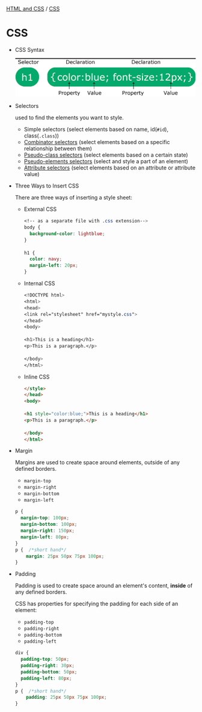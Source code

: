 [HTML and CSS](../HTML-and-CSS.md) / [CSS](HTML-and-CSS/CSS.md)

# CSS

- CSS Syntax
    
    ![Untitled](CSS/Untitled.png)
    
- Selectors
    
    used to find the elements you want to style.
    
    - Simple selectors (select elements based on name, id(`#id`), class(`.class`))
    - [Combinator selectors](https://www.w3schools.com/css/css_combinators.asp) (select elements based on a specific relationship between them)
    - [Pseudo-class selectors](https://www.w3schools.com/css/css_pseudo_classes.asp) (select elements based on a certain state)
    - [Pseudo-elements selectors](https://www.w3schools.com/css/css_pseudo_elements.asp) (select and style a part of an element)
    - [Attribute selectors](https://www.w3schools.com/css/css_attribute_selectors.asp) (select elements based on an attribute or attribute value)
- Three Ways to Insert CSS
    
    There are three ways of inserting a style sheet:
    
    - External CSS
        
        ```css
        <!-- as a separate file with .css extension-->
        body {
          background-color: lightblue;
        }
        
        h1 {
          color: navy;
          margin-left: 20px;
        }
        ```
        
    - Internal CSS
        
        ```css
        <!DOCTYPE html>
        <html>
        <head>
        <link rel="stylesheet" href="mystyle.css">
        </head>
        <body>
        
        <h1>This is a heading</h1>
        <p>This is a paragraph.</p>
        
        </body>
        </html>
        ```
        
    - Inline CSS
        
        ```html
        </style>
        </head>
        <body>
        
        <h1 style="color:blue;">This is a heading</h1>
        <p>This is a paragraph.</p>
        
        </body>
        </html>
        ```
        
- Margin
    
    Margins are used to create space around elements, outside of any defined borders.
    
    - `margin-top`
    - `margin-right`
    - `margin-bottom`
    - `margin-left`
    
    ```css
    p {
      margin-top: 100px;
      margin-bottom: 100px;
      margin-right: 150px;
      margin-left: 80px;
    }
    p {  /*short hand*/
    	margin: 25px 50px 75px 100px;
    }
    ```
    
- Padding
    
    Padding is used to create space around an element's content, **inside** of any defined borders.
    
    CSS has properties for specifying the padding for each side of an element:
    
    - `padding-top`
    - `padding-right`
    - `padding-bottom`
    - `padding-left`
    
    ```css
    div {
      padding-top: 50px;
      padding-right: 30px;
      padding-bottom: 50px;
      padding-left: 80px;
    }
    p {  /*short hand*/
    	padding: 25px 50px 75px 100px;
    }
    ```